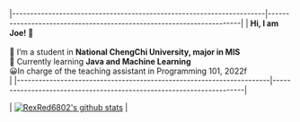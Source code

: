 
|----------------------------------------------------------------------|----------------------------------------------------------------------|
| __Hi, I am Joe! 👋__<br/><br/>🔭 I’m a student in **National ChengChi University, major in MIS** <br/>🌱 Currently learning **Java and Machine Learning** <br/>😀In charge of the teaching assistant in Programming 101, <t>2022f<br/> | 
|----------------------------------------------------------------------|----------------------------------------------------------------------|

| [![RexRed6802's github stats](https://github-readme-stats.vercel.app/api?username=RexRed6802&show_icons=true&theme=dracula)](https://github.com/anuraghazra/github-readme-stats) |


<div align=center><b></b></div>



